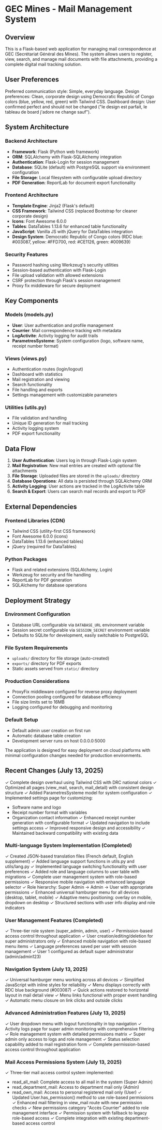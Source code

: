 # GEC Mines - Mail Management System

## Overview

This is a Flask-based web application for managing mail correspondence at GEC (Secrétariat Général des Mines). The system allows users to register, view, search, and manage mail documents with file attachments, providing a complete digital mail tracking solution.

## User Preferences

Preferred communication style: Simple, everyday language.
Design preferences: Clean, corporate design using Democratic Republic of Congo colors (blue, yellow, red, green) with Tailwind CSS.
Dashboard design: User confirmed perfect and should not be changed ("le design est parfait, le tableau de board j'adore ne change sauf").

## System Architecture

### Backend Architecture
- **Framework**: Flask (Python web framework)
- **ORM**: SQLAlchemy with Flask-SQLAlchemy integration
- **Authentication**: Flask-Login for session management
- **Database**: SQLite (default) with PostgreSQL support via environment configuration
- **File Storage**: Local filesystem with configurable upload directory
- **PDF Generation**: ReportLab for document export functionality

### Frontend Architecture
- **Template Engine**: Jinja2 (Flask's default)
- **CSS Framework**: Tailwind CSS (replaced Bootstrap for cleaner corporate design)
- **Icons**: Font Awesome 6.0.0
- **Tables**: DataTables 1.13.6 for enhanced table functionality
- **JavaScript**: Vanilla JS with jQuery for DataTables integration
- **Design System**: Democratic Republic of Congo colors (RDC blue: #003087, yellow: #FFD700, red: #CE1126, green: #009639)

### Security Features
- Password hashing using Werkzeug's security utilities
- Session-based authentication with Flask-Login
- File upload validation with allowed extensions
- CSRF protection through Flask's session management
- Proxy fix middleware for secure deployment

## Key Components

### Models (models.py)
- **User**: User authentication and profile management
- **Courrier**: Mail correspondence tracking with metadata
- **LogActivite**: Activity logging for audit trails
- **ParametresSysteme**: System configuration (logo, software name, receipt number format)

### Views (views.py)
- Authentication routes (login/logout)
- Dashboard with statistics
- Mail registration and viewing
- Search functionality
- File handling and exports
- Settings management with customizable parameters

### Utilities (utils.py)
- File validation and handling
- Unique ID generation for mail tracking
- Activity logging system
- PDF export functionality

## Data Flow

1. **User Authentication**: Users log in through Flask-Login system
2. **Mail Registration**: New mail entries are created with optional file attachments
3. **File Storage**: Uploaded files are stored in the `uploads/` directory
4. **Database Operations**: All data is persisted through SQLAlchemy ORM
5. **Activity Logging**: User actions are tracked in the LogActivite table
6. **Search & Export**: Users can search mail records and export to PDF

## External Dependencies

### Frontend Libraries (CDN)
- Tailwind CSS (utility-first CSS framework)
- Font Awesome 6.0.0 (icons)
- DataTables 1.13.6 (enhanced tables)
- jQuery (required for DataTables)

### Python Packages
- Flask and related extensions (SQLAlchemy, Login)
- Werkzeug for security and file handling
- ReportLab for PDF generation
- SQLAlchemy for database operations

## Deployment Strategy

### Environment Configuration
- Database URL configurable via `DATABASE_URL` environment variable
- Session secret configurable via `SESSION_SECRET` environment variable
- Defaults to SQLite for development, easily switchable to PostgreSQL

### File System Requirements
- `uploads/` directory for file storage (auto-created)
- `exports/` directory for PDF exports
- Static assets served from `static/` directory

### Production Considerations
- ProxyFix middleware configured for reverse proxy deployment
- Connection pooling configured for database efficiency
- File size limits set to 16MB
- Logging configured for debugging and monitoring

### Default Setup
- Default admin user creation on first run
- Automatic database table creation
- Development server runs on host 0.0.0.0:5000

The application is designed for easy deployment on cloud platforms with minimal configuration changes needed for production environments.

## Recent Changes (July 13, 2025)

✓ Complete design overhaul using Tailwind CSS with DRC national colors
✓ Optimized all pages (view_mail, search, mail_detail) with consistent design structure
✓ Added ParametresSysteme model for system configuration
✓ Implemented settings page for customizing:
  - Software name and logo
  - Receipt number format with variables
  - Organization contact information
✓ Enhanced receipt number generation with configurable format
✓ Updated navigation to include settings access
✓ Improved responsive design and accessibility
✓ Maintained backward compatibility with existing data

### Multi-language System Implementation (Completed)
✓ Created JSON-based translation files (French default, English supplement)
✓ Added language support functions in utils.py and utils/lang.py
✓ Implemented language switching functionality with user preferences
✓ Added role and language columns to user table with migrations
✓ Complete user management system with role-based permissions
✓ Responsive mobile navigation with enhanced language selector
✓ Role hierarchy: Super Admin → Admin → User with appropriate permissions
✓ Enhanced universal hamburger menu for all devices (desktop, tablet, mobile)
✓ Adaptive menu positioning: overlay on mobile, dropdown on desktop
✓ Structured sections with user info display and role indicators

### User Management Features (Completed)
✓ Three-tier role system (super_admin, admin, user)
✓ Permission-based access control throughout application
✓ User creation/editing/deletion for super administrators only
✓ Enhanced mobile navigation with role-based menu items
✓ Language preferences saved per user with session management
✓ User 1 configured as default super administrator (admin/admin123)

### Navigation System (July 13, 2025)
✓ Universal hamburger menu working across all devices
✓ Simplified JavaScript with inline styles for reliability
✓ Menu displays correctly with RDC blue background (#003087)
✓ Quick actions restored to horizontal layout in mail detail view
✓ Menu links functional with proper event handling
✓ Automatic menu closure on link clicks and outside clicks

### Advanced Administration Features (July 13, 2025)
✓ User dropdown menu with logout functionality in top navigation
✓ Activity logs page for super admin monitoring with comprehensive filtering
✓ Role management system with detailed permissions matrix
✓ Super admin only access to logs and role management
✓ Status selection capability added to mail registration form
✓ Complete permission-based access control throughout application

### Mail Access Permissions System (July 13, 2025)
✓ Three-tier mail access control system implemented:
  - read_all_mail: Complete access to all mail in the system (Super Admin)
  - read_department_mail: Access to department mail only (Admin)
  - read_own_mail: Access to personal registered mail only (User)
✓ Updated User.has_permission() method to use role-based permissions
✓ Enhanced mail filtering in view_mail route with new permission checks
✓ New permissions category "Accès Courrier" added to role management interface
✓ Permission system with fallback to legacy role-based access
✓ Complete integration with existing department-based access control